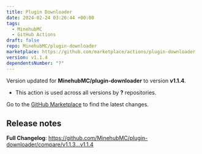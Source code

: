 ```yaml
---
title: Plugin Downloader
date: 2024-02-24 03:26:44 +00:00
tags:
  - MinehubMC
  - GitHub Actions
draft: false
repo: MinehubMC/plugin-downloader
marketplace: https://github.com/marketplace/actions/plugin-downloader
version: v1.1.4
dependentsNumber: "?"
---
```



Version updated for **MinehubMC/plugin-downloader** to version **v1.1.4**.
- This action is used across all versions by **?** repositories.

Go to the [GitHub Marketplace](https://github.com/marketplace/actions/plugin-downloader) to find the latest changes.

## Release notes

**Full Changelog**: https://github.com/MinehubMC/plugin-downloader/compare/v1.1.3...v1.1.4
